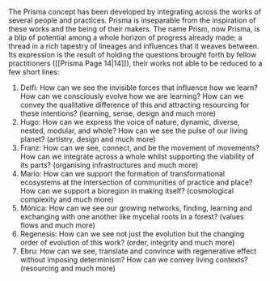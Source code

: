 The Prisma concept has been developed by integrating across the works of several people and practices. Prisma is inseparable from the inspiration of these works and the being of their makers. The name Prism, now Prisma, is a blip of potential among a whole horizon of progress already made; a thread in a rich tapestry of lineages and influences that it weaves between. Its expression is the result of holding the questions brought forth by fellow practitioners ([[Prisma Page 14|14]]), their works not able to be reduced to a few short lines:
1. Delfi: How can we see the invisible forces that influence how we learn? How can we consciously evolve how we are learning? How can we convey the qualitative difference of this and attracting resourcing for these intentions? (learning, sense, design and much more)
2. Hugo: How can we express the voice of nature, dynamic, diverse, nested, modular, and whole? How can we see the pulse of our living planet? (artistry, design and much more)
3. Franz: How can we see, connect, and be the movement of movements? How can we integrate across a whole whilst supporting the viability of its parts? (organising infrastructures and much more)
4. Mario: How can we support the formation of transformational ecosystems at the intersection of communities of practice and place? How can we support a bioregion in making itself? (cosmological complexity and much more)
5. Mónica: How can we see our growing networks, finding, learning and exchanging with one another like mycelial roots in a forest? (values flows and much more)
6. Regenesis: How can we see not just the evolution but the changing order of evolution of this work? (order, integrity and much more)
7. Ebru: How can we see, translate and convince with regenerative effect without imposing determinism? How can we convey living contexts? (resourcing and much more)